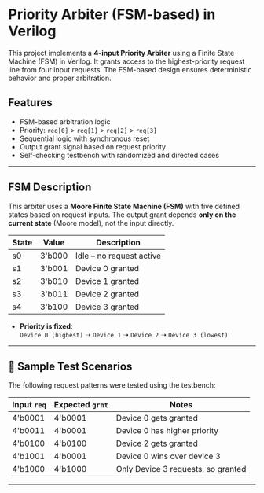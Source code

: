 # Priority Arbiter (FSM-based) in Verilog

This project implements a **4-input Priority Arbiter** using a Finite State Machine (FSM) in Verilog. It grants access to the highest-priority request line from four input requests. The FSM-based design ensures deterministic behavior and proper arbitration.


## Features

- FSM-based arbitration logic
- Priority: `req[0]` > `req[1]` > `req[2]` > `req[3]`
- Sequential logic with synchronous reset
- Output grant signal based on request priority
- Self-checking testbench with randomized and directed cases


---

##  FSM Description

This arbiter uses a **Moore Finite State Machine (FSM)** with five defined states based on request inputs. The output grant depends **only on the current state** (Moore model), not the input directly.

| State | Value   | Description             |
|-------|---------|-------------------------|
| s0    | 3'b000  | Idle – no request active |
| s1    | 3'b001  | Device 0 granted        |
| s2    | 3'b010  | Device 1 granted        |
| s3    | 3'b011  | Device 2 granted        |
| s4    | 3'b100  | Device 3 granted        |

- **Priority is fixed**:  
  `Device 0 (highest)` ➝ `Device 1` ➝ `Device 2` ➝ `Device 3 (lowest)`

---

## 🧪 Sample Test Scenarios

The following request patterns were tested using the testbench:

| Input `req` | Expected `grnt` | Notes                              |
|-------------|------------------|------------------------------------|
| 4'b0001     | 4'b0001          | Device 0 gets granted              |
| 4'b0011     | 4'b0001          | Device 0 has higher priority       |
| 4'b0100     | 4'b0100          | Device 2 gets granted              |
| 4'b1001     | 4'b0001          | Device 0 wins over device 3        |
| 4'b1000     | 4'b1000          | Only Device 3 requests, so granted |

---
